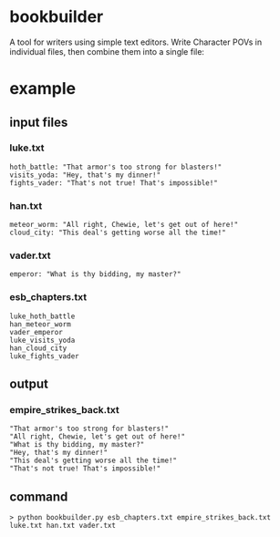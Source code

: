# bookbuilder

A tool for writers using simple text editors. Write Character POVs in individual files, then combine them into a single file:

# example

## input files
### luke.txt
```
hoth_battle: "That armor's too strong for blasters!"
visits_yoda: "Hey, that's my dinner!"
fights_vader: "That's not true! That's impossible!"
```

### han.txt
```
meteor_worm: "All right, Chewie, let's get out of here!"
cloud_city: "This deal's getting worse all the time!"
```

### vader.txt
```
emperor: "What is thy bidding, my master?"
```

### esb_chapters.txt
```
luke_hoth_battle
han_meteor_worm
vader_emperor
luke_visits_yoda
han_cloud_city
luke_fights_vader
```

## output

### empire_strikes_back.txt
```
"That armor's too strong for blasters!"
"All right, Chewie, let's get out of here!"
"What is thy bidding, my master?"
"Hey, that's my dinner!"
"This deal's getting worse all the time!"
"That's not true! That's impossible!"
```

## command
```
> python bookbuilder.py esb_chapters.txt empire_strikes_back.txt luke.txt han.txt vader.txt
```